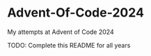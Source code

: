# Advent-Of-Code-2024

My attempts at Advent of Code 2024

TODO: Complete this README for all years
